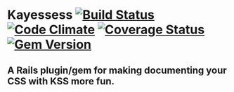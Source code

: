 # Kayessess [![Build Status](https://travis-ci.org/aerobicio/kayessess.png)](https://travis-ci.org/aerobicio/kayessess) [![Code Climate](https://codeclimate.com/github/aerobicio/kayessess.png)](https://codeclimate.com/github/aerobicio/kayessess) [![Coverage Status](https://coveralls.io/repos/aerobicio/kayessess/badge.png)](https://coveralls.io/r/aerobicio/kayessess) [![Gem Version](https://badge.fury.io/rb/kayessess.png)](http://badge.fury.io/rb/kayessess)

## A Rails plugin/gem for making documenting your CSS with KSS more fun.
